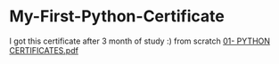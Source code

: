 # My-First-Python-Certificate
I got this certificate after 3 month of study :) from scratch 
[01- PYTHON CERTIFICATES.pdf](https://github.com/juancarlossantannn/My-First-Python-Certificate/files/7792620/01-.PYTHON.CERTIFICATES.pdf)
